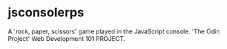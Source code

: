 # jsconsolerps
A 'rock, paper, scissors' game played in the JavaScript console. 'The Odin Project' Web Development 101 PROJECT.

